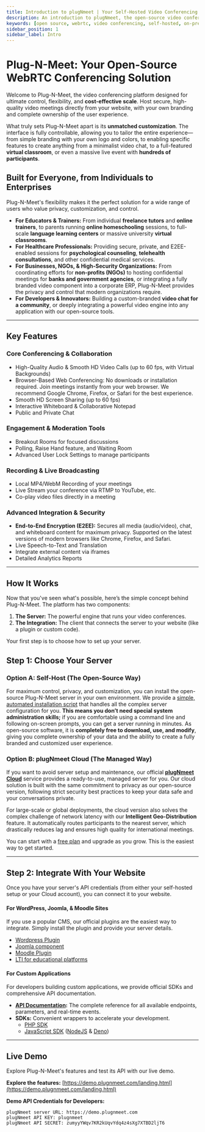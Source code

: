 ```yaml
---
title: Introduction to plugNmeet | Your Self-Hosted Video Conferencing Solution
description: An introduction to plugNmeet, the open-source video conferencing platform designed for control, flexibility, and cost-effective scale.
keywords: [open source, webrtc, video conferencing, self-hosted, on-premise, video chat, webinar, virtual classroom, zoom alternative, video api]
sidebar_position: 1
sidebar_label: Intro
---
```


# Plug-N-Meet: Your Open-Source WebRTC Conferencing Solution

Welcome to Plug-N-Meet, the video conferencing platform designed for ultimate control, flexibility, and **cost-effective scale**. Host secure, high-quality video meetings directly from your website, with your own branding and complete ownership of the user experience.

What truly sets Plug-N-Meet apart is its **unmatched customization**. The interface is fully controllable, allowing you to tailor the entire experience—from simple branding with your own logo and colors, to enabling specific features to create anything from a minimalist video chat, to a full-featured **virtual classroom**, or even a massive live event with **hundreds of participants**.

## Built for Everyone, from Individuals to Enterprises

Plug-N-Meet's flexibility makes it the perfect solution for a wide range of users who value privacy, customization, and control.

-   **For Educators & Trainers:** From individual **freelance tutors** and **online trainers**, to parents running **online homeschooling** sessions, to full-scale **language learning centers** or massive university **virtual classrooms**.
-   **For Healthcare Professionals:** Providing secure, private, and E2EE-enabled sessions for **psychological counseling**, **telehealth consultations**, and other confidential medical services.
-   **For Businesses, NGOs, & High-Security Organizations:** From coordinating efforts for **non-profits (NGOs)** to hosting confidential meetings for **banks and government agencies**, or integrating a fully branded video component into a corporate ERP, Plug-N-Meet provides the privacy and control that modern organizations require.
-   **For Developers & Innovators:** Building a custom-branded **video chat for a community**, or deeply integrating a powerful video engine into any application with our open-source tools.

---

## Key Features

### Core Conferencing & Collaboration
- High-Quality Audio & Smooth HD Video Calls (up to 60 fps, with Virtual Backgrounds)
- Browser-Based Web Conferencing: No downloads or installation required. Join meetings instantly from your web browser. We recommend Google Chrome, Firefox, or Safari for the best experience.
- Smooth HD Screen Sharing (up to 60 fps)
- Interactive Whiteboard & Collaborative Notepad
- Public and Private Chat

### Engagement & Moderation Tools
- Breakout Rooms for focused discussions
- Polling, Raise Hand feature, and Waiting Room
- Advanced User Lock Settings to manage participants

### Recording & Live Broadcasting
- Local MP4/WebM Recording of your meetings
- Live Stream your conference via RTMP to YouTube, etc.
- Co-play video files directly in a meeting

### Advanced Integration & Security
- **End-to-End Encryption (E2EE):** Secures all media (audio/video), chat, and whiteboard content for maximum privacy. Supported on the latest versions of modern browsers like Chrome, Firefox, and Safari.
- Live Speech-to-Text and Translation
- Integrate external content via iframes
- Detailed Analytics Reports

---

## How It Works

Now that you've seen what's possible, here’s the simple concept behind Plug-N-Meet. The platform has two components:

1.  **The Server:** The powerful engine that runs your video conferences.
2.  **The Integration:** The client that connects the server to your website (like a plugin or custom code).

Your first step is to choose how to set up your server.

## Step 1: Choose Your Server

### Option A: Self-Host (The Open-Source Way)
For maximum control, privacy, and customization, you can install the open-source Plug-N-Meet server in your own environment. We provide a [simple, automated installation script](/docs/installation.md) that handles all the complex server configuration for you. **This means you don’t need special system administration skills;** if you are comfortable using a command line and following on-screen prompts, you can get a server running in minutes. As open-source software, it is **completely free to download, use, and modify**, giving you complete ownership of your data and the ability to create a fully branded and customized user experience.

### Option B: plugNmeet Cloud (The Managed Way)
If you want to avoid server setup and maintenance, our official **[plugNmeet Cloud](https://www.plugnmeet.cloud)** service provides a ready-to-use, managed server for you. Our cloud solution is built with the same commitment to privacy as our open-source version, following strict security best practices to keep your data safe and your conversations private.

For large-scale or global deployments, the cloud version also solves the complex challenge of network latency with our **Intelligent Geo-Distribution** feature. It automatically routes participants to the nearest server, which drastically reduces lag and ensures high quality for international meetings.

You can start with a [free plan](https://www.plugnmeet.cloud/pricing) and upgrade as you grow. This is the easiest way to get started.

---

## Step 2: Integrate With Your Website

Once you have your server's API credentials (from either your self-hosted setup or your Cloud account), you can connect it to your website.

#### For WordPress, Joomla, & Moodle Sites
If you use a popular CMS, our official plugins are the easiest way to integrate. Simply install the plugin and provide your server details.
- [Wordpress Plugin](/docs/user-guide/wordPress-integration.md)
- [Joomla component](/docs/user-guide/joomla-integration.md)
- [Moodle Plugin](/docs/user-guide/moodle-integration.md)
- [LTI for educational platforms](/docs/user-guide/lti.md)

#### For Custom Applications
For developers building custom applications, we provide official SDKs and comprehensive API documentation.

- **[API Documentation](/docs/api/intro):** The complete reference for all available endpoints, parameters, and real-time events.
- **SDKs:** Convenient wrappers to accelerate your development.
  - [PHP SDK](https://github.com/mynaparrot/plugNmeet-sdk-php)
  - [JavaScript SDK](https://github.com/mynaparrot/plugNmeet-sdk-js) ([NodeJS](https://www.npmjs.com/package/plugnmeet-sdk-js) & [Deno](https://deno.land/x/plugnmeet))

---

## Live Demo

Explore Plug-N-Meet's features and test its API with our live demo.

**Explore the features:** [https://demo.plugnmeet.com/landing.html](https://demo.plugnmeet.com/landing.html)

**Demo API Credentials for Developers:**
```
plugNmeet server URL: https://demo.plugnmeet.com
plugNmeet API KEY: plugnmeet
plugNmeet API SECRET: zumyyYWqv7KR2kUqvYdq4z4sXg7XTBD2ljT6
```
